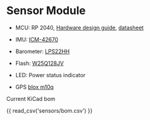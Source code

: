 # Sensor Module

- MCU: RP 2040, [Hardware design guide](https://datasheets.raspberrypi.com/rp2040/hardware-design-with-rp2040.pdf), [datasheet](https://datasheets.raspberrypi.com/rp2040/rp2040-datasheet.pdf)

- IMU: [ICM-42670](https://datasheet.octopart.com/ICM-42670-P-InvenSense-datasheet-155317655.pdf?src-supplier=Component+Distributors+Inc.)

- Barometer: [LPS22HH](https://datasheet.ciiva.com/pdfs/VipMasterIC/IC/SGST/SGST-S-A0007383744/SGST-S-A0007383744-1.pdf?src-supplier=IHS+Markit)

- Flash: [W25Q128JV](https://datasheet.ciiva.com/pdfs/VipMasterIC/IC/WBND/WBND-S-A0008390754/WBND-S-A0008390754-1.pdf?src-supplier=IHS+Markit)

- LED: Power status indicator

- GPS [blox m10q](https://content.u-blox.com/sites/default/files/documents/SAM-M10Q_DataSheet_UBX-22013293.pdf)

Current KiCad bom

{{ read_csv('sensors/bom.csv') }}